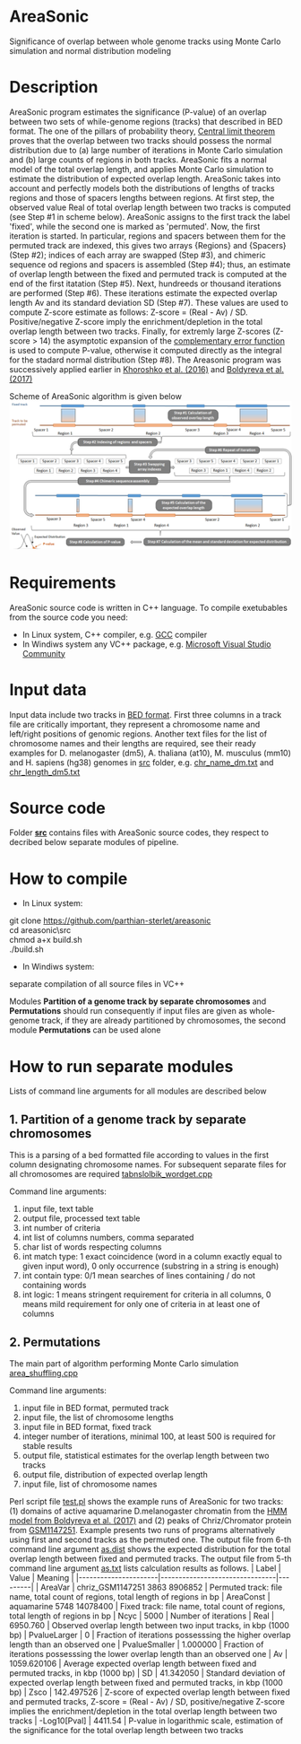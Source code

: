 # AreaSonic
Significance of overlap between whole genome tracks using Monte Carlo simulation and normal distribution modeling
# Description
AreaSonic program estimates the significance (P-value) of an overlap between two sets of while-genome regions (tracks) that described in BED format. The one of the pillars of probability theory, [Central limit theorem](https://en.wikipedia.org/wiki/Central_limit_theorem) proves that the overlap between two tracks should possess the normal distribution due to (a) large number of iterations in Monte Carlo simulation and (b) large counts of regions in both tracks. AreaSonic fits a normal model of the total overlap length, and applies Monte Carlo simulation to estimate the distribution of expected overlap length. AreaSonic takes into account and perfectly models both the distributions of lengths of tracks regions and those of spacers lengths between regions. At first step, the observed value Real of total overlap length between two tracks is computed (see Step #1 in scheme below). AreaSonic assigns to the first track the label 'fixed', while the second one is marked as 'permuted'. Now, the first iteration is started. In particular, regions and spacers between them for the permuted track are indexed, this gives two arrays {Regions} and {Spacers} (Step #2); indices of each array are swapped (Step #3), and chimeric sequence od regions and spacers is assembled (Step #4); thus, an estimate of overlap length between the fixed and permuted track is computed at the end of the first itatation (Step #5). Next, hundreeds or thousand iterations are performed (Step #6). These iterations estimate the expected overlap length Av and its standard deviation SD (Step #7). These values are used to compute Z-score estimate as follows: Z-score = (Real - Av) / SD. Positive/negative Z-score imply the enrichment/depletion in the total overlap length between two tracks. Finally, for extremly large Z-scores (Z-score > 14) the asymptotic expansion of the [complementary error function](https://en.wikipedia.org/wiki/Error_function) is used to compute P-value, otherwise it computed directly as the integral for the stadard normal distribution (Step #8). The Areasonic program was successively applied earlier in [Khoroshko et al. (2016)](https://doi.org/10.1371/journal.pone.0157147) and [Boldyreva et al. (2017)](https://www.researchgate.net/publication/303295899_Protein_and_Genetic_Composition_of_Four_Chromatin_Types_in_Drosophila_melanogaster_Cell_Lines)

Scheme of AreaSonic algorithm is given below
![scheme](https://github.com/parthian-sterlet/AreaSonic/blob/main/examples/AreaSonic_github.png)


# Requirements
AreaSonic source code is written in C++ language. To compile exetubables from the source code you need:

* In Linux system, C++ compiler, e.g. [GCC](https://gcc.gnu.org/) compiler 
* In Windiws system any VC++ package, e.g. [Microsoft Visual Studio Community](https://visualstudio.microsoft.com/vs/community/)

# Input data
Input data include two tracks in [BED format](https://genome.ucsc.edu/FAQ/FAQformat.html#format1). First three columns in a track file are critically important, they represent a chromosome name and left/right positions of genomic regions. Another text files for the list of chromosome names and their lengths are required, see their ready examples for D. melanogaster (dm5), A. thaliana (at10), M. musculus (mm10) and H. sapiens (hg38) genomes in [src](https://github.com/parthian-sterlet/AreaSonic/tree/main/src) folder, e.g. [chr_name_dm.txt](https://github.com/parthian-sterlet/AreaSonic/blob/main/src/chr_name_dm.txt) and [chr_length_dm5.txt](https://github.com/parthian-sterlet/AreaSonic/blob/main/src/chr_length_dm5.txt)

# Source code
Folder [**src**](https://github.com/parthian-sterlet/areasonic/tree/master/src) contains files with AreaSonic source codes, they respect to decribed below separate modules of pipeline.

# How to compile
* In Linux system: 

git clone https://github.com/parthian-sterlet/areasonic \
cd areasonic\src\
chmod a+x build.sh\
./build.sh

* In Windiws system:

separate compilation of all source files in VC++

Modules **Partition of a genome track by separate chromosomes** and **Permutations** should run consequently if input files are given as whole-genome track, if they are already partitioned by chromosomes, the second module **Permutations** can be used alone

# How to run separate modules
Lists of command line arguments for all modules are described below

## 1. Partition of a genome track by separate chromosomes
This is a parsing of a bed formatted file according to values in the first column designating chromosome names. For subsequent separate files for all chromosomes are required
[tabnslolbik_wordget.cpp](https://github.com/parthian-sterlet/areasonic/blob/master/src/tabnslolbik_wordget.cpp)

Command line arguments:
1. input file, text table
2. output file, processed text table
3. int number of criteria
4. int list of columns numbers, comma separated 
5. char list of words respecting columns 
6. int match type: 1 exact coincidence (word in a column exactly equal to given input word), 0 only occurrence (substring in a string is enough)
7. int contain type: 0/1 mean searches of lines containing / do not containing words 
8. int logic: 1 means stringent requirement for criteria in all columns, 0 means mild requirement for only one of criteria in at least one of columns

## 2. Permutations
The main part of algorithm performing Monte Carlo simulation
[area_shuffling.cpp](https://github.com/parthian-sterlet/areasonic/blob/master/src/area_shuffling.cpp)

Command line arguments:
1. input file in BED format, permuted track 
2. input file, the list of chromosome lengths 
3. input file in BED format, fixed track 
4. integer number of iterations, minimal 100, at least 500 is required for stable results
5. output file, statistical estimates for the overlap length between two tracks
6. output file, distribution of expected overlap length 
7. input file, list of chromosome names

Perl script file [test.pl](https://github.com/parthian-sterlet/AreaSonic/blob/main/src/test.pl) shows the example runs of AreaSonic for two tracks: (1) domains of active aquamarine D.melanogaster chromatin from the [HMM model from Boldyreva et al. (2017)](https://www.researchgate.net/publication/303295899_Protein_and_Genetic_Composition_of_Four_Chromatin_Types_in_Drosophila_melanogaster_Cell_Lines) and (2) peaks of Chriz/Chromator protein from [GSM1147251](https://www.ncbi.nlm.nih.gov/geo/query/acc.cgi?acc=GSM1147251). Example presents two runs of programs alternatively using first and second tracks as the permuted one. The output file from 6-th command line argument [as.dist](https://github.com/parthian-sterlet/AreaSonic/blob/main/examples/as.dist) shows the expected distribution for the total overlap length between fixed and permuted tracks. The output file from 5-th command line argument [as.txt](https://github.com/parthian-sterlet/AreaSonic/blob/main/examples/as.txt) lists calculation results as follows.
| Label                | Value                          | Meaning |
|----------------------|--------------------------------|---------|
| AreaVar              | chriz_GSM1147251 3863 8906852  | Permuted track: file name, total count of regions, total length of regions in bp
| AreaConst            | aquamarine       5748 14078400 | Fixed track: file name, total count of regions, total length of regions in bp
| Ncyc                 | 5000                           | Number of iterations
| Real                 | 6950.760                       | Observed overlap length between two input tracks, in kbp (1000 bp)
| PvalueLarger         | 0                              | Fraction of iterations possesssing the higher overlap length than an observed one
| PvalueSmaller        | 1.000000                       | Fraction of iterations possesssing the lower overlap length than an observed one
| Av                   | 1059.620106                    | Average expected overlap length between fixed and permuted tracks, in kbp (1000 bp)
| SD                   | 41.342050                      | Standard deviation of expected overlap length between fixed and permuted tracks, in kbp (1000 bp)
| Zsco                 | 142.497526                     | Z-score of expected overlap length between fixed and permuted tracks, Z-score = (Real - Av) / SD, positive/negative Z-score implies the enrichment/depletion in the total overlap length between two tracks
| -Log10[Pval]  | 4411.54                        | P-value in logarithmic scale, estimation of the significance for the total overlap length between two tracks
